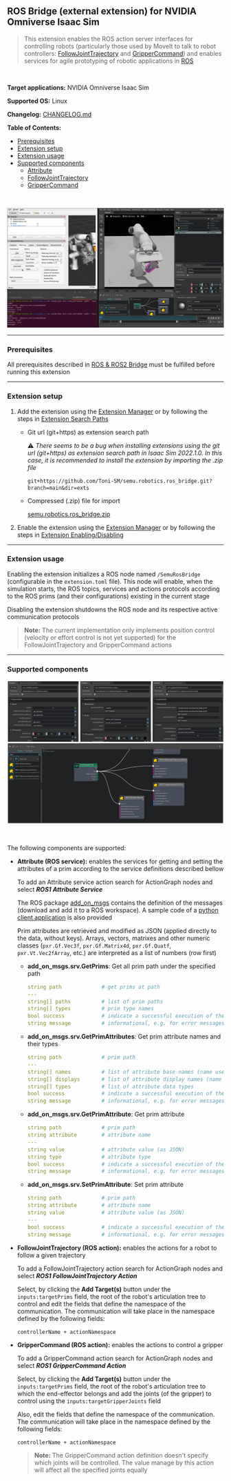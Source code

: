## ROS Bridge (external extension) for NVIDIA Omniverse Isaac Sim

> This extension enables the ROS action server interfaces for controlling robots (particularly those used by MoveIt to talk to robot controllers: [FollowJointTrajectory](http://docs.ros.org/en/api/control_msgs/html/action/FollowJointTrajectory.html) and [GripperCommand](http://docs.ros.org/en/api/control_msgs/html/action/GripperCommand.html)) and enables services for agile prototyping of robotic applications in [ROS](https://www.ros.org/)

<br>

**Target applications:** NVIDIA Omniverse Isaac Sim

**Supported OS:** Linux

**Changelog:** [CHANGELOG.md](exts/semu.robotics.ros_bridge/docs/CHANGELOG.md)

**Table of Contents:**

- [Prerequisites](#prerequisites)
- [Extension setup](#setup)
- [Extension usage](#usage)
- [Supported components](#components)
    - [Attribute](#ros-attribute)
    - [FollowJointTrajectory](#ros-follow-joint-trajectory)
    - [GripperCommand](#ros-gripper-command)

<br>

![showcase](exts/semu.robotics.ros_bridge/data/preview.png)

<hr>

<a name="prerequisites"></a>
### Prerequisites

All prerequisites described in [ROS & ROS2 Bridge](https://docs.omniverse.nvidia.com/isaacsim/latest/features/external_communication/ext_omni_isaac_ros_bridge.html) must be fulfilled before running this extension

<hr>

<a name="setup"></a>
### Extension setup

1. Add the extension using the [Extension Manager](https://docs.omniverse.nvidia.com/prod_extensions/prod_extensions/ext_extension-manager.html) or by following the steps in [Extension Search Paths](https://docs.omniverse.nvidia.com/py/kit/docs/guide/extensions.html#extension-search-paths)

    * Git url (git+https) as extension search path

        :warning: *There seems to be a bug when installing extensions using the git url (git+https) as extension search path in Isaac Sim 2022.1.0. In this case, it is recommended to install the extension by importing the .zip file*
    
        ```
        git+https://github.com/Toni-SM/semu.robotics.ros_bridge.git?branch=main&dir=exts
        ```

    * Compressed (.zip) file for import

        [semu.robotics.ros_bridge.zip](https://github.com/Toni-SM/semu.robotics.ros_bridge/releases)

2. Enable the extension using the [Extension Manager](https://docs.omniverse.nvidia.com/prod_extensions/prod_extensions/ext_extension-manager.html) or by following the steps in [Extension Enabling/Disabling](https://docs.omniverse.nvidia.com/py/kit/docs/guide/extensions.html#extension-enabling-disabling)

<hr>

<a name="usage"></a>
### Extension usage

Enabling the extension initializes a ROS node named `/SemuRosBridge` (configurable in the `extension.toml` file). This node will enable, when the simulation starts, the ROS topics, services and actions protocols according to the ROS prims (and their configurations) existing in the current stage

Disabling the extension shutdowns the ROS node and its respective active communication protocols

> **Note:** The current implementation only implements position control (velocity or effort control is not yet supported) for the FollowJointTrajectory and GripperCommand actions 

<hr>

<a name="components"></a>
### Supported components

![showcase](exts/semu.robotics.ros_bridge/data/preview1.png)

<br>

The following components are supported:

<a name="ros-attribute"></a>
* **Attribute (ROS service):** enables the services for getting and setting the attributes of a prim according to the service definitions described bellow 

    To add an Attribute service action search for ActionGraph nodes and select ***ROS1 Attribute Service*** 

    The ROS package [add_on_msgs](https://github.com/Toni-SM/semu.robotics.ros_bridge/releases) contains the definition of the messages (download and add it to a ROS workspace). A sample code of a [python client application](https://github.com/Toni-SM/semu.robotics.ros_bridge/releases) is also provided

    Prim attributes are retrieved and modified as JSON (applied directly to the data, without keys). Arrays, vectors, matrixes and other numeric classes (```pxr.Gf.Vec3f```, ```pxr.Gf.Matrix4d```, ```pxr.Gf.Quatf```, ```pxr.Vt.Vec2fArray```, etc.) are interpreted as a list of numbers (row first)

    * **add_on_msgs.srv.GetPrims**: Get all prim path under the specified path

        ```yaml
        string path             # get prims at path
        ---
        string[] paths          # list of prim paths
        string[] types          # prim type names
        bool success            # indicate a successful execution of the service
        string message          # informational, e.g. for error messages
        ```
    
    * **add_on_msgs.srv.GetPrimAttributes**: Get prim attribute names and their types
        
        ```yaml
        string path             # prim path
        ---
        string[] names          # list of attribute base names (name used to Get or Set an attribute)
        string[] displays       # list of attribute display names (name displayed in Property tab)
        string[] types          # list of attribute data types
        bool success            # indicate a successful execution of the service
        string message          # informational, e.g. for error messages
        ```
    
    * **add_on_msgs.srv.GetPrimAttribute**: Get prim attribute
        
        ```yaml
        string path             # prim path
        string attribute        # attribute name
        ---
        string value            # attribute value (as JSON)
        string type             # attribute type
        bool success            # indicate a successful execution of the service
        string message          # informational, e.g. for error messages
        ```
    
    * **add_on_msgs.srv.SetPrimAttribute**: Set prim attribute
        
        ```yaml
        string path             # prim path
        string attribute        # attribute name
        string value            # attribute value (as JSON)
        ---
        bool success            # indicate a successful execution of the service
        string message          # informational, e.g. for error messages
        ```

<a name="ros-follow-joint-trajectory"></a>
* **FollowJointTrajectory (ROS action):** enables the actions for a robot to follow a given trajectory

    To add a FollowJointTrajectory action search for ActionGraph nodes and select ***ROS1 FollowJointTrajectory Action*** 

    Select, by clicking the **Add Target(s)** button under the `inputs:targetPrims` field, the root of the robot's articulation tree to control and edit the fields that define the namespace of the communication. The communication will take place in the namespace defined by the following fields:

    ```
    controllerName + actionNamespace
    ```

<a name="ros-gripper-command"></a>
* **GripperCommand (ROS action):** enables the actions to control a gripper

    To add a GripperCommand action search for ActionGraph nodes and select ***ROS1 GripperCommand Action*** 

    Select, by clicking the **Add Target(s)** button under the `inputs:targetPrims` field, the root of the robot's articulation tree to which the end-effector belongs and add the joints (of the gripper) to control using the `inputs:targetGripperJoints` field
    
    Also, edit the fields that define the namespace of the communication. The communication will take place in the namespace defined by the following fields:

    ```
    controllerName + actionNamespace
    ```

    > **Note:** The GripperCommand action definition doesn't specify which joints will be controlled. The value manage by this action will affect all the specified joints equally
